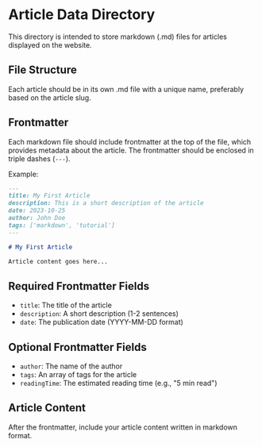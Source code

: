
# Article Data Directory

This directory is intended to store markdown (.md) files for articles displayed on the website.

## File Structure

Each article should be in its own .md file with a unique name, preferably based on the article slug.

## Frontmatter

Each markdown file should include frontmatter at the top of the file, which provides metadata about the article. The frontmatter should be enclosed in triple dashes (`---`).

Example:

```md
---
title: My First Article
description: This is a short description of the article
date: 2023-10-25
author: John Doe
tags: ['markdown', 'tutorial']
---

# My First Article

Article content goes here...
```

## Required Frontmatter Fields

- `title`: The title of the article
- `description`: A short description (1-2 sentences)
- `date`: The publication date (YYYY-MM-DD format)

## Optional Frontmatter Fields

- `author`: The name of the author
- `tags`: An array of tags for the article
- `readingTime`: The estimated reading time (e.g., "5 min read")

## Article Content

After the frontmatter, include your article content written in markdown format.

